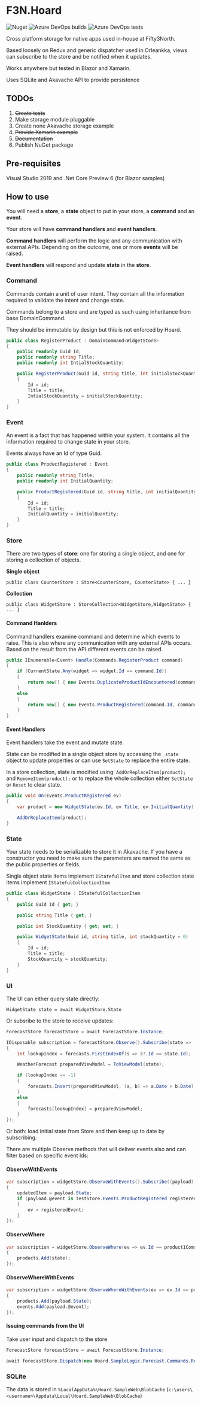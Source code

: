 # F3N.Hoard

![Nuget](https://img.shields.io/nuget/v/F3N.Hoard.svg)
![Azure DevOps builds](https://img.shields.io/azure-devops/build/andy0505/3270ed0d-e050-46bb-be0a-077a5b7e8f5a/1.svg)
![Azure DevOps tests](https://img.shields.io/azure-devops/tests/andy0505/3270ed0d-e050-46bb-be0a-077a5b7e8f5a/1.svg)

Cross platform storage for native apps used in-house at Fifty3North.

Based loosely on Redux and generic dispatcher used in Orleankka, views can subscribe to the store and be notified when it updates.

Works anywhere but tested in Blazor and Xamarin.

Uses SQLite and Akavache API to provide persistence

## TODOs

1. ~~Create tests~~
2. Make storage module pluggable
3. Create none Akavache storage example
4. ~~Provide Xamarin example~~
5. ~~Documentation~~
6. Publish NuGet package

## Pre-requisites

Visual Studio 2019 and .Net Core Preview 6 (for Blazor samples)

## How to use

You will need a **store**, a **state** object to put in your store, a **command** and an **event**.

Your store will have **command handlers** and **event handlers**.

**Command handlers** will perform the logic and any communication with external APIs. Depending on the outcome, one or more **events** will be raised.

**Event handlers** will respond and update **state** in the **store**.

### Command

Commands contain a unit of user intent. They contain all the information required to validate the intent and change state.

Commands belong to a store and are typed as such using inheritance from base DomainCommand.

They should be immutable by design but this is not enforced by Hoard.

```csharp
public class RegisterProduct : DomainCommand<WidgetStore>
{
    public readonly Guid Id;
    public readonly string Title;
    public readonly int IntialStockQuantity;

    public RegisterProduct(Guid id, string title, int initialStockQuantity)
    {
        Id = id;
        Title = title;
        IntialStockQuantity = initialStockQuantity;
    }
}
```

### Event

An event is a fact that has happened within your system. It contains all the information required to change state in your store.

Events always have an Id of type Guid.

```csharp
public class ProductRegistered : Event
{
    public readonly string Title;
    public readonly int InitialQuantity;

    public ProductRegistered(Guid id, string title, int initialQuantity)
    {
        Id = id;
        Title = title;
        InitialQuantity = initialQuantity;
    }
}
```

### Store

There are two types of **store**: one for storing a single object, and one for storing a collection of objects.

**Single object**

`public class CounterStore : Store<CounterStore, CounterState> { ... }`

**Collection**

`public class WidgetStore : StoreCollection<WidgetStore,WidgetState> { ... }`

#### Command Hanlders

Command handlers examine command and determine which events to raise. This is also where any communication with any external APIs occurs. Based on the result from the API different events can be raised.

```csharp
public IEnumerable<Event> Handle(Commands.RegisterProduct command)
{
	if (CurrentState.Any(widget => widget.Id == command.Id))
	{
		return new[] { new Events.DuplicateProductIdEncountered(command.Id, command.Title) };
	}
	else
	{
		return new[] { new Events.ProductRegistered(command.Id, command.Title, command.IntialStockQuantity) };
	}
}
```

#### Event Handlers

Event handlers take the event and mutate state. 

State can be modified in a single object store by accessing the `_state` object to update properties or can use `SetState` to replace the entire state.

In a store collection, state is modified using: `AddOrReplaceItem(product);` and `RemoveItem(product);` or to replace the whole collection either `SetState` or `Reset` to clear state.

```csharp
public void On(Events.ProductRegistered ev)
{
    var product = new WidgetState(ev.Id, ev.Title, ev.InitialQuantity);

    AddOrReplaceItem(product);
}
```

### State

Your state needs to be serializable to store it in Akavache. If you have a constructor you need to make sure the parameters are named the same as the public properties or fields.

Single object state items implement `IStatefulItem` and store collection state items implement `IStatefulCollectionItem`

```csharp
public class WidgetState : IStatefulCollectionItem
{
    public Guid Id { get; }

    public string Title { get; }

    public int StockQuantity { get; set; }

    public WidgetState(Guid id, string title, int stockQuantity = 0)
    {
        Id = id;
        Title = title;
        StockQuantity = stockQuantity;
    }
}
```

### UI

The UI can either query state directly:

`WidgetState state = await WidgetStore.State`

Or subsribe to the store to receive updates:

```csharp
ForecastStore forecastStore = await ForecastStore.Instance;

IDisposable subscription = forecastStore.Observe().Subscribe(state =>
{
    int lookupIndex = forecasts.FirstIndexOf(s => s?.Id == state.Id);

    WeatherForecast preparedViewModel = ToViewModel(state);

    if (lookupIndex == -1)
    {
        forecasts.Insert(preparedViewModel, (a, b) => a.Date > b.Date);
    }
    else
    {
        forecasts[lookupIndex] = preparedViewModel;
    }
});
```

Or both: load initial state from Store and then keep up to date by subscribing.

There are multiple Observe methods that will deliver events also and can filter based on specific event Ids:

#### ObserveWithEvents
```csharp
var subscription = widgetStore.ObserveWithEvents().Subscribe((payload) =>
{
    updatedItem = payload.State;
    if (payload.@event is TestStore.Events.ProductRegistered registeredEvent)
    {
        ev = registeredEvent;
    }
});
```

#### ObserveWhere

```csharp
var subscription = widgetStore.ObserveWhere(ev => ev.Id == product1Command.Id).Subscribe(state =>
{
    products.Add(state);
});
```

#### ObserveWhereWithEvents

```csharp
var subscription = widgetStore.ObserveWhereWithEvents(ev => ev.Id == product1Command.Id).Subscribe((payload) =>
{
    products.Add(payload.State);
    events.Add(payload.@event);
});
```

#### Issuing commands from the UI

Take user input and dispatch to the store

```csharp
ForecastStore forecastStore = await ForecastStore.Instance;

await forecastStore.Dispatch(new Hoard.SampleLogic.Forecast.Commands.RecordObservedTemperature(Guid.NewGuid(), recordedDate, temperatureRecorded));
```


### SQLite

The data is stored in `%LocalAppData%\Hoard.SampleWeb\BlobCache` (`c:\users\<username>\Appdata\Local\Hoard.SampleWeb\BlobCache`)
